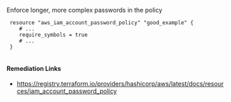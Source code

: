 
Enforce longer, more complex passwords in the policy

```hcl
 resource "aws_iam_account_password_policy" "good_example" {
 	# ...
 	require_symbols = true
 	# ...
 }
 
```

#### Remediation Links
 - https://registry.terraform.io/providers/hashicorp/aws/latest/docs/resources/iam_account_password_policy

